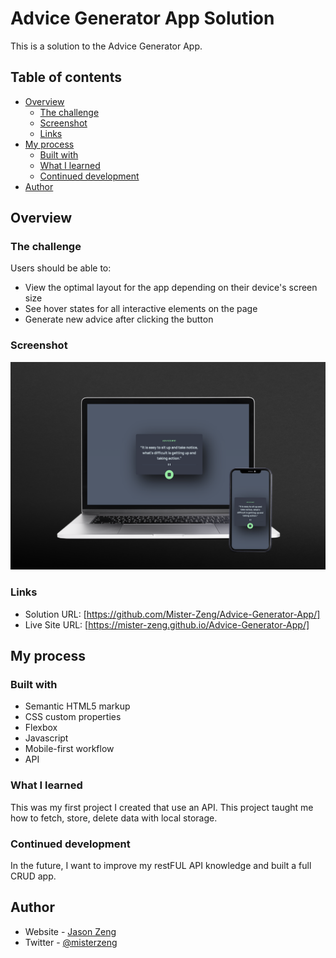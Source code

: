 # Advice Generator App Solution

This is a solution to the Advice Generator App.

## Table of contents

- [Overview](#overview)
  - [The challenge](#the-challenge)
  - [Screenshot](#screenshot)
  - [Links](#links)
- [My process](#my-process)
  - [Built with](#built-with)
  - [What I learned](#what-i-learned)
  - [Continued development](#continued-development)
- [Author](#author)

## Overview

### The challenge

Users should be able to:

- View the optimal layout for the app depending on their device's screen size
- See hover states for all interactive elements on the page
- Generate new advice after clicking the button

### Screenshot

![](https://github.com/Mister-Zeng/Portfolio-Website/blob/main/images/advice-generator.png?raw=true)

### Links

- Solution URL: [https://github.com/Mister-Zeng/Advice-Generator-App/]
- Live Site URL: [https://mister-zeng.github.io/Advice-Generator-App/]

## My process

### Built with

- Semantic HTML5 markup
- CSS custom properties
- Flexbox
- Javascript
- Mobile-first workflow
- API

### What I learned

This was my first project I created that use an API. This project taught me how to fetch, store, delete data with local storage.

### Continued development

In the future, I want to improve my restFUL API knowledge and built a full CRUD app. 

## Author

- Website - [Jason Zeng](https://mister-zeng.github.io/Portfolio-Website/)
- Twitter - [@misterzeng](https://www.twitter.com/misterzeng)

